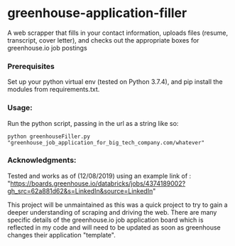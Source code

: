 # greenhouse-application-filler
A web scrapper that fills in your contact information, uploads files (resume, transcript, cover letter), and checks out the appropriate boxes for greenhouse.io job postings 

### Prerequisites
Set up your python virtual env (tested on Python 3.7.4), and pip install the modules from requirements.txt.

### Usage: 
Run the python script, passing in the url as a string like so:

```python greenhouseFiller.py "greenhouse_job_application_for_big_tech_company.com/whatever"```


### Acknowledgments:
Tested and works as of (12/08/2019) using an example link of : "https://boards.greenhouse.io/databricks/jobs/4374189002?gh_src=62a881d62&s=LinkedIn&source=LinkedIn"

This project will be unmaintained as this was a quick project to try to gain a deeper understanding of scraping and driving the web. There are many specific details of the greenhouse.io job application board which is reflected in my code and will need to be updated as soon as greenhouse changes their application "template". 
